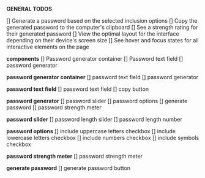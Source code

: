 **GENERAL TODOS**

[] Generate a password based on the selected inclusion options
[] Copy the generated password to the computer's clipboard
[] See a strength rating for their generated password
[] View the optimal layout for the interface depending on their device's screen size
[] See hover and focus states for all interactive elements on the page

**components**
    [] Password generator container
    [] Password text field
    [] password generator 

**password generator container**
    [] password text field
    [] password generator

**password text field**
    [] password text field
    [] copy button

**password generator**
    [] password slider
    [] password options
    [] generate password
    [] password strength meter

**password slider**
    [] password length slider
    [] password length number

**password options**
    [] include uppercase letters checkbox
    [] include lowercase letters checkbox
    [] include numbers checkbox
    [] include symbols checkbox

**password strength meter**
    [] password strength meter

**generate password**
    [] generate password button



